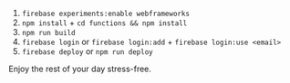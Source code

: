 1. `firebase experiments:enable webframeworks`
2. `npm install` + `cd functions && npm install`
3. `npm run build`
4. `firebase login` or `firebase login:add` + `firebase login:use <email>`
5. `firebase deploy` or `npm run deploy`

Enjoy the rest of your day stress-free.
